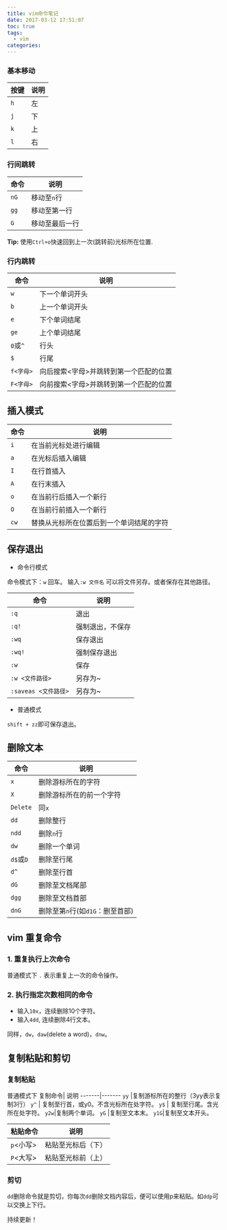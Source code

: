 ```yaml
---
title: vim命令笔记
date: 2017-03-12 17:51:07
toc: true
tags:
  - vim
categories:
---
```



### 基本移动

按键  | 说明 
-----|------
`h`  |  左  | 
`j`  |  下  |
`k`  |  上  |
`l`  |  右  |

### 行间跳转

命令  | 说明
-----|------
`nG` |移动至`n`行
`gg` |移动至第一行
`G`  |移动至最后一行

**Tip:** 使用`Ctrl+o`快速回到上一次(跳转前)光标所在位置.
<!--more-->

### 行内跳转

命令  | 说明
-----|------
`w`  |下一个单词开头
`b`  |上一个单词开头
`e`  |下个单词结尾
`ge` |上个单词结尾
`0`或`^`|行头
`$`     |行尾
`f<字母>`|向后搜索<字母>并跳转到第一个匹配的位置
`F<字母>`|向前搜索<字母>并跳转到第一个匹配的位置


## 插入模式

命令 | 说明  
----|-------|
`i` |在当前光标处进行编辑
`a` |在光标后插入编辑
`I` |在行首插入
`A` |在行末插入
`o` |在当前行后插入一个新行
`O` |在当前行前插入一个新行
`cw`|替换从光标所在位置后到一个单词结尾的字符


## 保存退出

- 命令行模式

命令模式下：`w` 回车。
输入`:w 文件名` 可以将文件另存。或者保存在其他路径。

命令   | 说明
-------|-----
`:q`   | 退出
`:q!`  | 强制退出，不保存
`:wq`  | 保存退出
`:wq!` | 强制保存退出
`:w`   | 保存
`:w <文件路径>` |另存为~
`:saveas <文件路径>` |另存为~

- 普通模式

`shift + zz`即可保存退出。

## 删除文本

命令 | 说明
-----|-----
`x`  |删除游标所在的字符
`X`  |删除游标所在的前一个字符
`Delete`| 同`x`
`dd` |删除整行
`ndd`|删除`n`行
`dw` |删除一个单词
`d$`或`D` |删除至行尾
`d^` | 删除至行首
`dG` |删除至文档尾部
`dgg`|删除至文档首部
`dnG`|删除至第`n`行(如`d1G`：删至首部)

## vim 重复命令

### 1. 重复执行上次命令

普通模式下  `.` 表示重复上一次的命令操作。

### 2. 执行指定次数相同的命令

- 输入`10x`，连续删除10个字符。
- 输入`4dd`, 连续删除4行文本。

同样，`dw`，`daw`(delete a word)，`dnw`。

## 复制粘贴和剪切

### 复制粘贴
普通模式下
复制命令| 说明
-------|-------
`yy` |复制游标所在的整行（3yy表示复制3行）
`y^` | 复制至行首，或y0。不含光标所在处字符。
`y$` | 复制至行尾。含光所在处字符。
`y2w`|复制两个单词。
`yG` |复制至文本末。
`y1G`|复制至文本开头。

粘贴命令 | 说明
--------|-----
`p`<小写> | 粘贴至光标后（下）
`P`<大写> |粘贴至光标前（上）

### 剪切
`dd`删除命令就是剪切，你每次`dd`删除文档内容后，便可以使用p来粘贴。如`ddp`可以交换上下行。

<!--## 查找替换-->

持续更新！